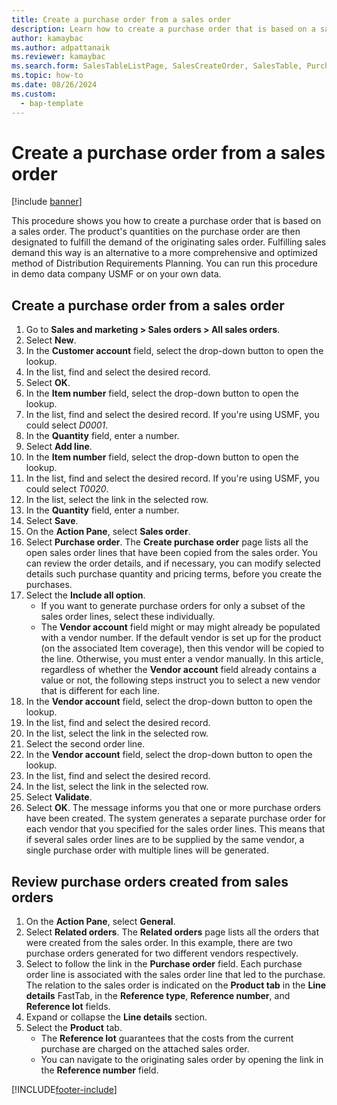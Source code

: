 ```yaml
---
title: Create a purchase order from a sales order
description: Learn how to create a purchase order that is based on a sales order, including a step-by-step process for creating purchases orders from sales orders. 
author: kamaybac
ms.author: adpattanaik
ms.reviewer: kamaybac
ms.search.form: SalesTableListPage, SalesCreateOrder, SalesTable, PurchCreateFromSalesOrder, VendAccountItemLookup, SalesTableReferences, PurchTable, PurchTablePart
ms.topic: how-to
ms.date: 08/26/2024
ms.custom: 
  - bap-template
---
```


# Create a purchase order from a sales order

[!include [banner](../../includes/banner.md)]

This procedure shows you how to create a purchase order that is based on a sales order. The product's quantities on the purchase order are then designated to fulfill the demand of the originating sales order. Fulfilling sales demand this way is an alternative to a more comprehensive and optimized method of Distribution Requirements Planning. You can run this procedure in demo data company USMF or on your own data.

## Create a purchase order from a sales order

1. Go to **Sales and marketing > Sales orders > All sales orders**.
1. Select **New**.
1. In the **Customer account** field, select the drop-down button to open the lookup.
1. In the list, find and select the desired record.
1. Select **OK**.
1. In the **Item number** field, select the drop-down button to open the lookup.
1. In the list, find and select the desired record. If you're using USMF, you could select *D0001*.  
1. In the **Quantity** field, enter a number.
1. Select **Add line**.
1. In the **Item number** field, select the drop-down button to open the lookup.
1. In the list, find and select the desired record. If you're using USMF, you could select *T0020*.  
1. In the list, select the link in the selected row.
1. In the **Quantity** field, enter a number.
1. Select **Save**.
1. On the **Action Pane**, select **Sales order**.
1. Select **Purchase order**. The **Create purchase order** page lists all the open sales order lines that have been copied from the sales order. You can review the order details, and if necessary, you can modify selected details such purchase quantity and pricing terms, before you create the purchases.
1. Select the **Include all option**.
    - If you want to generate purchase orders for only a subset of the sales order lines, select these individually.  
    - The **Vendor account** field might or may might already be populated with a vendor number. If the default vendor is set up for the product (on the associated Item coverage), then this vendor will be copied  to the line. Otherwise, you must enter a vendor manually. In this article, regardless of whether the **Vendor account** field already contains a value or not, the following steps instruct you to select a new vendor that is different for each line.  
1. In the **Vendor account** field, select the drop-down button to open the lookup.
1. In the list, find and select the desired record.
1. In the list, select the link in the selected row.
1. Select the second order line.
1. In the **Vendor account** field, select the drop-down button to open the lookup.
1. In the list, find and select the desired record.
1. In the list, select the link in the selected row.
1. Select **Validate**.
1. Select **OK**. The message informs you that one or more purchase orders have been created. The system generates a separate purchase order for each vendor that you specified for the sales order lines. This means that if several sales order lines are to be supplied by the same vendor, a single purchase order with multiple lines will be generated.  

## Review purchase orders created from sales orders

1. On the **Action Pane**, select **General**.
1. Select **Related orders**. The **Related orders** page lists all the orders that were created from the sales order. In this example, there are two purchase orders generated for two different vendors respectively.
1. Select to follow the link in the **Purchase order** field. Each purchase order line is associated with the sales order line that led to the purchase. The relation to the sales order is indicated on the **Product tab** in the **Line details** FastTab, in the **Reference type**, **Reference number**, and **Reference lot** fields.  
1. Expand or collapse the **Line details** section.
1. Select the **Product** tab.
    - The **Reference lot** guarantees that the costs from the current purchase are charged on the attached sales order.  
    - You can navigate to the originating sales order by opening the link in the **Reference number** field.  

[!INCLUDE[footer-include](../../../includes/footer-banner.md)]
